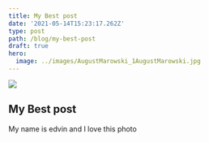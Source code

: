 ```yaml
---
title: My Best post
date: '2021-05-14T15:23:17.262Z'
type: post
path: /blog/my-best-post
draft: true
hero:
  image: ../images/AugustMarowski_1AugustMarowski.jpg
---
```

![](https://preview-tinastartergrandemaster48408.gtsb.io/static/95b22167f68a309a7b9fe93f1f7bc0de/6967e/AugustMarowski_1AugustMarowski.jpg)

## My Best post

My name is edvin and I love this photo